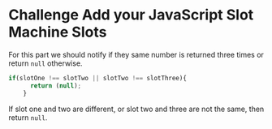 # Challenge Add your JavaScript Slot Machine Slots

For this part we should notify if they same number is returned three times or return `null` otherwise.

```javascript
if(slotOne !== slotTwo || slotTwo !== slotThree){
      return (null);
    }
```

If slot one and two are different, or slot two and three are not the same, then return `null`.

